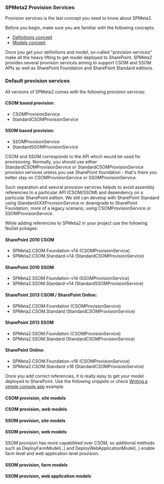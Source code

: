 ﻿---
Title: Provision services
FileName: provisionservices.html
---
### SPMeta2 Provision Services

Provision services is the last concept you need to know about SPMeta2.

Before you begin, make sure you are familiar with the following concepts:

* [Definitions concept](/spmeta2/reference/definitions)
* [Models concept](/spmeta2/reference/models)

Once you get your definitions and model, so-called "provision services" make all the heavy lifting to get model deployed to SharePoint.
SPMeta2 provides several provision services aiming to support CSOM and SSOM APIs as well as SharePoint Foundation and SharePoint Standard editions.

### Default provision services
All versions of SPMeta2 comes with the following provision services:

#### CSOM based provision:
* CSOMProvisionService
* StandardCSOMProvisionService

#### SSOM based provision:
* SSOMProvisionService
* StandardSSOMProvisionService

CSOM and SSOM corresponds to the API which would be used for provisioning. 
Normally, you should use either StandardCSOMProvisionService or StandardCSOMProvisionService provision services unless you use SharePoint foundation - that's there you better stay on CSOMProvisionService or SSOMProvisionService.

Such separation and seevral provision services helpds to avoid assembly referencies to a particular API (CSOM/SSOM) and dependency on a particular SharePoint edition. 
We still can develop with SharePoint Standard using StandardXXXProvisionService or downgrade to SharePoint Foundation, more of a legacy scenario, using  CSOMProvisionService or SSOMProvisionService.

While adding referencies to SPMeta2 in your project use the following NuGet pckages:
#### SharePoint 2010 CSOM
* SPMeta2.CSOM.Foundation-v14 (CSOMProvisionService)
* SPMeta2.CSOM.Standard-v14 (StandardCSOMProvisionService)

#### SharePoint 2010 SSOM
* SPMeta2.SSOM.Foundation-v14 (SSOMProvisionService)
* SPMeta2.SSOM.Standard-v14 (StandardSSOMProvisionService)

#### SharePoint 2013 CSOM / SharePoint Online:
* SPMeta2.CSOM.Foundation (CSOMProvisionService)
* SPMeta2.CSOM.Standard  (StandardCSOMProvisionService)

#### SharePoint 2013 SSOM
* SPMeta2.SSOM.Foundation (CSOMProvisionService)
* SPMeta2.SSOM.Standard  (StandardCSOMProvisionService)

#### SharePoint Online:
* SPMeta2.CSOM.Foundation-v16 (CSOMProvisionService)
* SPMeta2.CSOM.Standard-v16  (StandardCSOMProvisionService)

Once you add correct referencies, it is really easy to get your model deployed to SharePoint. 
Use the following snippets or check [Writing a simple console app](/spmeta2/getting-started/writing-console-app.html) example.


#### CSOM provision, site models
<a href="_samples/ProvisionServices-Deploy_SiteModel_CSOM.sample-ref"></a>

#### CSOM provision, web models
<a href="_samples/ProvisionServices-Deploy_WebModel_CSOM.sample-ref"></a>

#### SSOM provision, site models
<a href="_samples/ProvisionServices-Deploy_SiteModel_SSOM.sample-ref"></a>

#### SSOM provision, web models
<a href="_samples/ProvisionServices-Deploy_WebModel_SSOM.sample-ref"></a>

SSOM provision has more capabilitied over CSOM, so additional methods such as DeployFarmModel(..) and DeployWebApplicationModel(..) enable farm level and web application level provision.

#### SSOM provision, farm models
<a href="_samples/ProvisionServices-Deploy_FarmModel_SSOM.sample-ref"></a>

#### SSOM provision, web application models
<a href="_samples/ProvisionServices-Deploy_WebApplicationModel_SSOM.sample-ref"></a>

